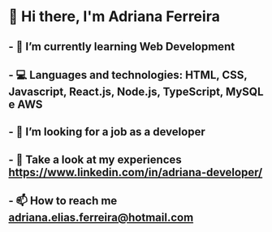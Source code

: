 # 👋 Hi there, I'm Adriana Ferreira

## - 🌱 I’m currently learning Web Development
## - 💻 Languages and technologies:  HTML, CSS, Javascript, React.js, Node.js, TypeScript, MySQL e AWS
## - 👀 I’m looking for a job as a developer
## - 🏢 Take a look at my experiences https://www.linkedin.com/in/adriana-developer/
## - 📫 How to reach me adriana.elias.ferreira@hotmail.com



<!---
Drilias/Drilias is a ✨ special ✨ repository because its `README.md` (this file) appears on your GitHub profile.
You can click the Preview link to take a look at your changes.
--->

